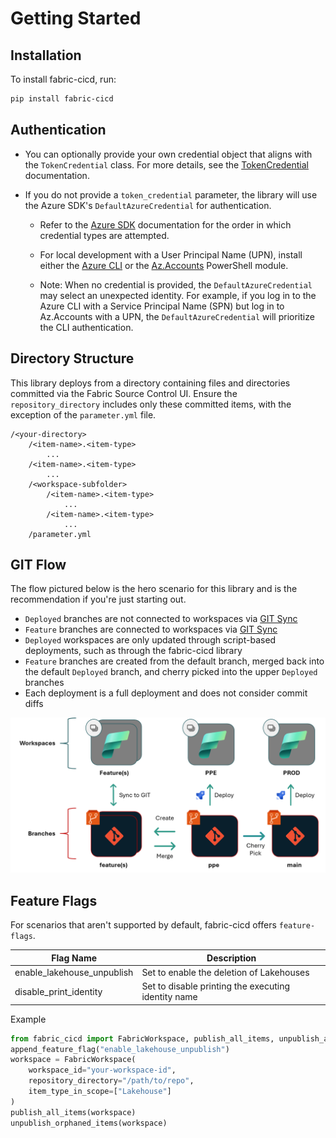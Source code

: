 # Getting Started

## Installation

To install fabric-cicd, run:

```bash
pip install fabric-cicd
```

## Authentication

-   You can optionally provide your own credential object that aligns with the `TokenCredential` class. For more details, see the [TokenCredential](https://learn.microsoft.com/en-us/dotnet/api/azure.core.tokencredential) documentation.
-   If you do not provide a `token_credential` parameter, the library will use the Azure SDK's `DefaultAzureCredential` for authentication.

    -   Refer to the [Azure SDK](https://learn.microsoft.com/en-us/azure/developer/python/sdk/authentication/credential-chains?tabs=dac#defaultazurecredential-overview) documentation for the order in which credential types are attempted.
    -   For local development with a User Principal Name (UPN), install either the [Azure CLI](https://learn.microsoft.com/en-us/cli/azure/install-azure-cli-windows) or the [Az.Accounts](https://www.powershellgallery.com/packages/Az.Accounts/2.2.3) PowerShell module.

    -   Note: When no credential is provided, the `DefaultAzureCredential` may select an unexpected identity. For example, if you log in to the Azure CLI with a Service Principal Name (SPN) but log in to Az.Accounts with a UPN, the `DefaultAzureCredential` will prioritize the CLI authentication.

## Directory Structure

This library deploys from a directory containing files and directories committed via the Fabric Source Control UI. Ensure the `repository_directory` includes only these committed items, with the exception of the `parameter.yml` file.

```
/<your-directory>
    /<item-name>.<item-type>
        ...
    /<item-name>.<item-type>
        ...
    /<workspace-subfolder>
        /<item-name>.<item-type>
            ...
        /<item-name>.<item-type>
            ...
    /parameter.yml
```

## GIT Flow

The flow pictured below is the hero scenario for this library and is the recommendation if you're just starting out.

-   `Deployed` branches are not connected to workspaces via [GIT Sync](https://learn.microsoft.com/en-us/fabric/cicd/git-integration/git-get-started?tabs=azure-devops%2CAzure%2Ccommit-to-git#connect-a-workspace-to-a-git-repo)
-   `Feature` branches are connected to workspaces via [GIT Sync](https://learn.microsoft.com/en-us/fabric/cicd/git-integration/git-get-started?tabs=azure-devops%2CAzure%2Ccommit-to-git#connect-a-workspace-to-a-git-repo)
-   `Deployed` workspaces are only updated through script-based deployments, such as through the fabric-cicd library
-   `Feature` branches are created from the default branch, merged back into the default `Deployed` branch, and cherry picked into the upper `Deployed` branches
-   Each deployment is a full deployment and does not consider commit diffs

![GIT Flow](../config/assets/git_flow.png)

## Feature Flags

For scenarios that aren't supported by default, fabric-cicd offers `feature-flags`.

| Flag Name                  | Description                                         |
| -------------------------- | --------------------------------------------------- |
| enable_lakehouse_unpublish | Set to enable the deletion of Lakehouses            |
| disable_print_identity     | Set to disable printing the executing identity name |

<span class="md-h3-nonanchor">Example</span>

```python
from fabric_cicd import FabricWorkspace, publish_all_items, unpublish_all_orphan_items, append_feature_flag
append_feature_flag("enable_lakehouse_unpublish")
workspace = FabricWorkspace(
    workspace_id="your-workspace-id",
    repository_directory="/path/to/repo",
    item_type_in_scope=["Lakehouse"]
)
publish_all_items(workspace)
unpublish_orphaned_items(workspace)
```
